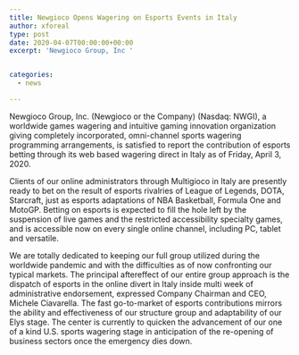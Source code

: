 ```yaml
---
title: Newgioco Opens Wagering on Esports Events in Italy
author: xforeal 
type: post
date: 2020-04-07T00:00:00+00:00
excerpt: 'Newgioco Group, Inc '


categories:
  - news

---
```

Newgioco Group, Inc. (Newgioco or the Company) (Nasdaq: NWGI), a worldwide games wagering and intuitive gaming innovation organization giving completely incorporated, omni-channel sports wagering programming arrangements, is satisfied to report the contribution of esports betting through its web based wagering direct in Italy as of Friday, April 3, 2020. 

Clients of our online administrators through Multigioco in Italy are presently ready to bet on the result of esports rivalries of League of Legends, DOTA, Starcraft, just as esports adaptations of NBA Basketball, Formula One and MotoGP. Betting on esports is expected to fill the hole left by the suspension of live games and the restricted accessibility specialty games, and is accessible now on every single online channel, including PC, tablet and versatile. 

We are totally dedicated to keeping our full group utilized during the worldwide pandemic and with the difficulties as of now confronting our typical markets. The principal aftereffect of our entire group approach is the dispatch of esports in the online divert in Italy inside multi week of administrative endorsement, expressed Company Chairman and CEO, Michele Ciavarella. The fast go-to-market of esports contributions mirrors the ability and effectiveness of our structure group and adaptability of our Elys stage. The center is currently to quicken the advancement of our one of a kind U.S. sports wagering stage in anticipation of the re-opening of business sectors once the emergency dies down.